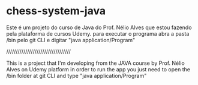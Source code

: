 # chess-system-java

Este é um projeto do curso de Java do Prof. Nélio Alves que estou fazendo pela plataforma de cursos Udemy.
para executar o programa abra a pasta /bin pelo git CLI e digitar "java application/Program"

//////////////////////////////////

This is a project that I'm developing from the JAVA course by Prof. Nélio Alves on Udemy platform
in order to run the app you just need to open the /bin folder at git CLI and type "java application/Program"

